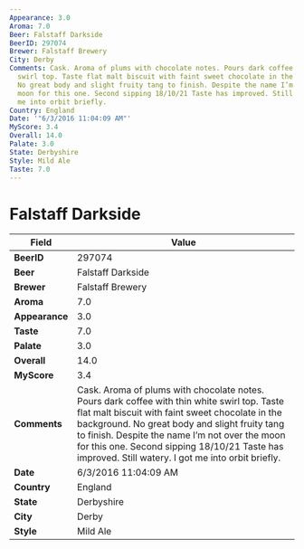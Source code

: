 ```yaml
---
Appearance: 3.0
Aroma: 7.0
Beer: Falstaff Darkside
BeerID: 297074
Brewer: Falstaff Brewery
City: Derby
Comments: Cask. Aroma of plums with chocolate notes. Pours dark coffee with thin white
  swirl top. Taste flat malt biscuit with faint sweet chocolate in the background.
  No great body and slight fruity tang to finish. Despite the name I’m not over the
  moon for this one. Second sipping 18/10/21 Taste has improved. Still watery. I got
  me into orbit briefly.
Country: England
Date: '"6/3/2016 11:04:09 AM"'
MyScore: 3.4
Overall: 14.0
Palate: 3.0
State: Derbyshire
Style: Mild Ale
Taste: 7.0
---
```


# Falstaff Darkside

| Field         | Value |
|---------------|-------|
| **BeerID** | 297074 |
| **Beer** | Falstaff Darkside |
| **Brewer** | Falstaff Brewery |
| **Aroma** | 7.0 |
| **Appearance** | 3.0 |
| **Taste** | 7.0 |
| **Palate** | 3.0 |
| **Overall** | 14.0 |
| **MyScore** | 3.4 |
| **Comments** | Cask. Aroma of plums with chocolate notes. Pours dark coffee with thin white swirl top. Taste flat malt biscuit with faint sweet chocolate in the background. No great body and slight fruity tang to finish. Despite the name I’m not over the moon for this one. Second sipping 18/10/21 Taste has improved. Still watery. I got me into orbit briefly. |
| **Date** | 6/3/2016 11:04:09 AM |
| **Country** | England |
| **State** | Derbyshire |
| **City** | Derby |
| **Style** | Mild Ale |
